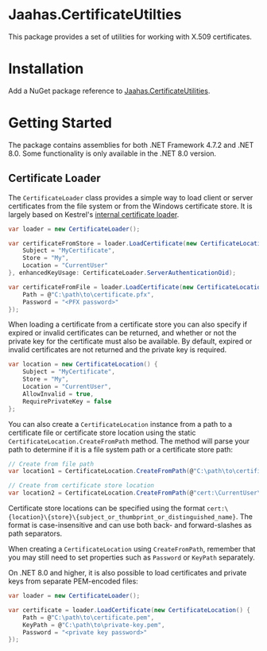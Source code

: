 # Jaahas.CertificateUtilties

This package provides a set of utilities for working with X.509 certificates.


# Installation

Add a NuGet package reference to [Jaahas.CertificateUtilities](https://www.nuget.org/packages/Jaahas.CertificateUtilities).


# Getting Started

The package contains assemblies for both .NET Framework 4.7.2 and .NET 8.0. Some functionality is only available in the .NET 8.0 version.


## Certificate Loader

The `CertificateLoader` class provides a simple way to load client or server certificates from the file system or from the Windows certificate store. It is largely based on Kestrel's [internal certificate loader](https://github.com/dotnet/aspnetcore/blob/main/src/Servers/Kestrel/Core/src/Internal/Certificates/CertificateConfigLoader.cs).

```csharp
var loader = new CertificateLoader();

var certificateFromStore = loader.LoadCertificate(new CertificateLocation() {
    Subject = "MyCertificate",
    Store = "My",
    Location = "CurrentUser"
}, enhancedKeyUsage: CertificateLoader.ServerAuthenticationOid);

var certificateFromFile = loader.LoadCertificate(new CertificateLocation() {
    Path = @"C:\path\to\certificate.pfx",
    Password = "<PFX password>"
});
```

When loading a certificate from a certificate store you can also specify if expired or invalid certificates can be returned, and whether or not the private key for the certificate must also be available. By default, expired or invalid certificates are not returned and the private key is required.

```csharp
var location = new CertificateLocation() {
    Subject = "MyCertificate",
    Store = "My",
    Location = "CurrentUser",
    AllowInvalid = true,
    RequirePrivateKey = false
};
```

You can also create a `CertificateLocation` instance from a path to a certificate file or certificate store location using the static `CertificateLocation.CreateFromPath` method. The method will parse your path to determine if it is a file system path or a certificate store path: 

```csharp
// Create from file path
var location1 = CertificateLocation.CreateFromPath(@"C:\path\to\certificate.pfx");

// Create from certificate store location
var location2 = CertificateLocation.CreateFromPath(@"cert:\CurrentUser\My\localhost");
```

Certificate store locations can be specified using the format `cert:\{location}\{store}\{subject_or_thumbprint_or_distinguished_name}`. The format is case-insensitive and can use both back- and forward-slashes as path separators.

When creating a `CertificateLocation` using `CreateFromPath`, remember that you may still need to set properties such as `Password` or `KeyPath` separately.

On .NET 8.0 and higher, it is also possible to load certificates and private keys from separate PEM-encoded files:

```csharp
var loader = new CertificateLoader();

var certificate = loader.LoadCertificate(new CertificateLocation() {
    Path = @"C:\path\to\certificate.pem",
    KeyPath = @"C:\path\to\private-key.pem",
    Password = "<private key password>"
});
```
